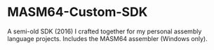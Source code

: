 # MASM64-Custom-SDK
A semi-old SDK (2016) I crafted together for my personal assembly language projects. Includes the MASM64 assembler (Windows only).
